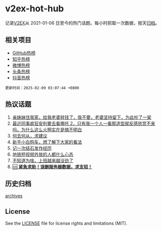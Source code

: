 # v2ex-hot-hub

 记录[V2EX](https://www.v2ex.com/)从 2021-01-06 日至今的热门话题。每小时抓取一次数据，按天[归档](archives)。
 
 ## 相关项目

- [GitHub热榜](https://github.com/lonnyzhang423/github-hot-hub)
- [知乎热榜](https://github.com/lonnyzhang423/zhihu-hot-hub)
- [微博热榜](https://github.com/lonnyzhang423/weibo-hot-hub)
- [头条热榜](https://github.com/lonnyzhang423/toutiao-hot-hub)
- [抖音热榜](https://github.com/lonnyzhang423/douyin-hot-hub)


 `更新时间：2025-02-09 03:07:44 +0800`

## 热议话题

1. [亲妹妹住我家，给我老婆转钱了，我不要，老婆坚持留下，为此吵了一架](https://www.v2ex.com/t/1109948)
1. [最近同事疯狂安利要去看哪吒 2，只有我一个人一看那造型就反感欣赏不来吗，为什么这么火啊实在是搞不明白](https://www.v2ex.com/t/1109889)
1. [何去何从，求建议](https://www.v2ex.com/t/1109882)
1. [新手小白购车，想了解下大家的看法](https://www.v2ex.com/t/1109793)
1. [记一次结石发作经历](https://www.v2ex.com/t/1109781)
1. [地铁短视频外放的人都什么心态](https://www.v2ex.com/t/1109792)
1. [不知道为啥，上班越来越没劲了](https://www.v2ex.com/t/1109833)
1. [🆘 **紧急求助！误删服务器数据，求支招！**](https://www.v2ex.com/t/1109812)

## 历史归档

[archives](archives)

## License

See the [LICENSE](LICENSE) file for license rights and limitations (MIT).

